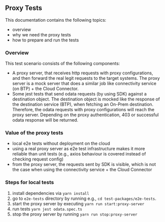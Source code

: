 ## Proxy Tests
This documentation contains the following topics:
- overview
- why we need the proxy tests
- how to prepare and run the tests

### Overview
This test scenario consists of the following components:
- A proxy server, that receives http requests with proxy configurations, and then forward the real legit requests to the target systems.
The proxy server is a mock server that does a similar job like connectivity service (on BTP) + the Cloud Connector.
- Some jest tests that send odata requests (by using SDK) against a destination object. 
The destination object is mocked like the response of the destination service (BTP), when fetching an On-Prem destination.
Therefore, the odata requests with proxy configurations will reach the proxy server.
Depending on the proxy authentication, 403 or successful odata response will be returned.

### Value of the proxy tests
- local e2e tests without deployment on the cloud
- using a real proxy server as e2e test infrastructure makes it more reliable than unit tests (e.g., axios behaviour is covered instead of checking request config)
- from the proxy server, the requests sent by SDK is visible, which is not the case when using the connectivity service + the Cloud Connector

### Steps for local tests
1. install dependencies via `yarn install`
1. go to `e2e-tests` directory by running e.g., `cd test-packages/e2e-tests`.
1. start the proxy server by executing `yarn run start:proxy-server`
1. run tests `yarn jest odata.spec.ts`
1. stop the proxy server by running `yarn run stop:proxy-server`


